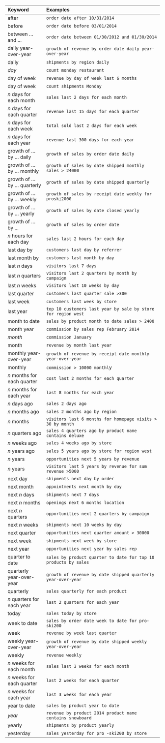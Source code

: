 <table>
   <colgroup>
      <col style="width:25%" />
      <col style="width:75%" />
   </colgroup>
   <thead class="thead" style="text-align:left;">
      <tr>
         <th>Keyword</th>
         <th>Examples</th>
      </tr>
   </thead>
   <tbody class="tbody">
      <tr>
         <td>after</td>
         <td><code>order date after 10/31/2014</code></td>
      </tr>
      <tr>
         <td>before</td>
         <td><code>order date before 03/01/2014</code></td>
      </tr>
      <tr>
         <td>between … and ...</td>
         <td><code>order date between 01/30/2012 and 01/30/2014</code></td>
      </tr>
      <tr>
         <td>daily year-over-year</td>
         <td><code>growth of revenue by order date daily year-over-year</code></td>
      </tr>
      <tr>
         <td>daily</td>
         <td><code>shipments by region daily</code></td>
      </tr>
      <tr>
         <td><em>day</em></td>
         <td><code>count monday restaurant</code></td>
      </tr>
      <tr>
         <td>day of week</td>
         <td><code>revenue by day of week last 6 months</code></td>
      </tr>
      <tr>
         <td>day of week</td>
         <td><code>count shipments Monday</code></td>
      </tr>
      <tr>
         <td><em>n</em> days for each month</td>
         <td><code>sales last 2 days for each month</code></td>
      </tr>
      <tr>
         <td><em>n</em> days for each quarter</td>
         <td><code>revenue last 15 days for each quarter</code></td>
      </tr>
      <tr>
         <td><em>n</em> days for each week</td>
         <td><code>total sold last 2 days for each week</code></td>
      </tr>
      <tr>
         <td><em>n</em> days for each year</td>
         <td><code>revenue last 300 days for each year</code></td>
      </tr>
      <tr>
         <td>growth of … by … daily</td>
         <td><code>growth of sales by order date daily</code></td>
      </tr>
      <tr>
         <td>growth of … by … monthly</td>
         <td><code>growth of sales by date shipped monthly sales &gt; 24000</code></td>
      </tr>
      <tr>
         <td>growth of … by … quarterly</td>
         <td><code>growth of sales by date shipped quarterly</code></td>
      </tr>
      <tr>
         <td>growth of … by … weekly</td>
         <td><code>growth of sales by receipt date weekly for proski2000</code></td>
      </tr>
      <tr>
         <td>growth of … by … yearly</td>
         <td><code>growth of sales by date closed yearly</code></td>
      </tr>
      <tr>
         <td>growth of … by ...</td>
         <td><code>growth of sales by order date</code></td>
      </tr>
      <tr>
         <td><em>n</em> hours for each day</td>
         <td><code>sales last 2 hours for each day</code></td>
      </tr>
      <tr>
         <td>last day by</td>
         <td><code>customers last day by referrer</code></td>
      </tr>
      <tr>
         <td>last month by</td>
         <td><code>customers last month by day</code></td>
      </tr>
      <tr>
         <td>last <em>n</em> days</td>
         <td><code>visitors last 7 days</code></td>
      </tr>
      <tr>
         <td>last <em>n</em> quarters</td>
         <td><code>visitors last 2 quarters by month by campaign</code></td>
      </tr>
      <tr>
         <td>last <em>n</em> weeks</td>
         <td><code>visitors last 10 weeks by day</code></td>
      </tr>
      <tr>
         <td>last quarter</td>
         <td><code>customers last quarter sale >300</code></td>
      </tr>
      <tr>
         <td>last week</td>
         <td><code>customers last week by store</code></td>
      </tr>
      <tr>
         <td>last year</td>
         <td><code>top 10 customers last year by sale by store for region west</code></td>
      </tr>
      <tr>
         <td>month to date</td>
         <td><code>sales by product month to date sales &gt; 2400</code></td>
      </tr>
      <tr>
         <td>month year</td>
         <td><code>commission by sales rep February 2014</code></td>
      </tr>
      <tr>
         <td><em>month</em></td>
         <td><code>commission January</code></td>
      </tr>
      <tr>
         <td>month</td>
         <td><code>revenue by month last year</code></td>
      </tr>
      <tr>
         <td>monthly year-over-year</td>
         <td><code>growth of revenue by receipt date monthly year-over-year</code></td>
      </tr>
      <tr>
         <td>monthly</td>
         <td><code>commission &gt; 10000 monthl</code>y</td>
      </tr>
      <tr>
         <td><em>n</em> months for each quarter</td>
         <td><code>cost last 2 months for each quarter</code></td>
      </tr>
      <tr>
         <td><em>n</em> months for each year</td>
         <td><code>last 8 months for each year</code></td>
      </tr>
      <tr>
         <td><em>n</em> days ago</td>
         <td><code>sales 2 days ago</code></td>
      </tr>
      <tr>
         <td><em>n</em> months ago</td>
         <td><code>sales 2 months ago by region</code></td>
      </tr>
      <tr>
         <td><em>n</em> months</td>
         <td><code>visitors last 6 months for homepage visits &gt; 30 by month</code></td>
      </tr>
      <tr>
         <td><em>n</em> quarters ago</td>
         <td><code>sales 4 quarters ago by product name contains deluxe</code></td>
      </tr>
      <tr>
         <td><em>n</em> weeks ago</td>
         <td><code>sales 4 weeks ago by store</code></td>
      </tr>
      <tr>
         <td><em>n</em> years ago</td>
         <td><code>sales 5 years ago by store for region west</code></td>
      </tr>
      <tr>
         <td><em>n</em> years</td>
         <td><code>opportunities next 5 years by revenue</code></td>
      </tr>
      <tr>
         <td><em>n</em> years</td>
         <td><code>visitors last 5 years by revenue for sum revenue >5000</code></td>
      </tr>
      <tr>
         <td>next day</td>
         <td><code>shipments next day by order</code></td>
      </tr>
      <tr>
         <td>next month</td>
         <td><code>appointments next month by day</code></td>
      </tr>
      <tr>
         <td>next <em>n</em> days</td>
         <td><code>shipments next 7 days</code></td>
      </tr>
      <tr>
         <td>next <em>n</em> months</td>
         <td><code>openings next 6 months location</code></td>
      </tr>
      <tr>
         <td>next <em>n</em> quarters</td>
         <td><code>opportunities next 2 quarters by campaign</code></td>
      </tr>
      <tr>
         <td>next <em>n</em> weeks</td>
         <td><code>shipments next 10 weeks by day</code></td>
      </tr>
      <tr>
         <td>next quarter</td>
         <td><code>opportunities next quarter amount &gt; 30000</code></td>
      </tr>
      <tr>
         <td>next week</td>
         <td><code>shipments next week by store</code></td>
      </tr>
      <tr>
         <td>next year</td>
         <td><code>opportunities next year by sales rep</code></td>
      </tr>
      <tr>
         <td>quarter to date</td>
         <td><code>sales by product quarter to date for top 10 products by sales</code></td>
      </tr>
      <tr>
         <td>quarterly year-over-year</td>
         <td><code>growth of revenue by date shipped quarterly year-over-year</code></td>
      </tr>
      <tr>
         <td>quarterly</td>
         <td><code>sales quarterly for each product</code></td>
      </tr>
      <tr>
         <td><em>n</em> quarters for each year</td>
         <td><code>last 2 quarters for each year</code></td>
      </tr>
      <tr>
         <td>today</td>
         <td><code>sales today by store</code></td>
      </tr>
      <tr>
         <td>week to date</td>
         <td><code>sales by order date week to date for pro-ski200</code></td>
      </tr>
      <tr>
         <td>week</td>
         <td><code>revenue by week last quarter</code></td>
      </tr>
      <tr>
         <td>weekly year-over-year</td>
         <td><code>growth of revenue by date shipped weekly year-over-year</code></td>
      </tr>
      <tr>
         <td>weekly</td>
         <td><code>revenue weekly</code></td>
      </tr>
      <tr>
         <td><em>n</em> weeks for each month</td>
         <td><code>sales last 3 weeks for each month</code></td>
      </tr>
      <tr>
         <td><em>n</em> weeks for each quarter</td>
          <td><code>last 2 weeks for each quarter</code></td>
      </tr>
      <tr>
         <td><em>n</em> weeks for each year</td>
          <td><code>last 3 weeks for each year</code></td>
      </tr>
      <tr>
         <td>year to date</td>
         <td><code>sales by product year to date</code></td>
      </tr>
      <tr>
         <td><em>year</em></td>
         <td><code>revenue by product 2014 product name contains snowboard</code></td>
      </tr>
      <tr>
         <td>yearly</td>
         <td><code>shipments by product yearly</code></td>
      </tr>
      <tr>
         <td>yesterday</td>
         <td><code>sales yesterday for pro -ski200 by store</code></td>
      </tr>
   </tbody>
</table>
